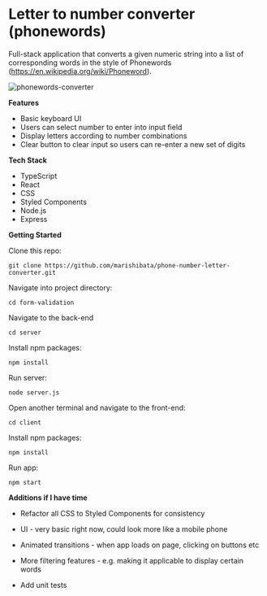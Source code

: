 # Letter to number converter (phonewords)

Full-stack application that converts a given numeric string into a list of corresponding words in the style of Phonewords (https://en.wikipedia.org/wiki/Phoneword). 

<img src="https://i.ibb.co/fX3hmQ1/phonewords-converter.png" alt="phonewords-converter" border="0"><br />

**Features**

- Basic keyboard UI
- Users can select number to enter into input field
- Display letters according to number combinations
- Clear button to clear input so users can re-enter a new set of digits

**Tech Stack**

- TypeScript
- React
- CSS
- Styled Components
- Node.js
- Express

**Getting Started**

Clone this repo:

```
git clone https://github.com/marishibata/phone-number-letter-converter.git
```

Navigate into project directory:

```
cd form-validation
```


Navigate to the back-end

```
cd server
```

Install npm packages:


```
npm install
```

Run server:


```
node server.js
```

Open another terminal and navigate to the front-end:

```
cd client
```

Install npm packages:

```
npm install
```

Run app:

```
npm start 
```

**Additions if I have time**

- Refactor all CSS to Styled Components for consistency

- UI - very basic right now, could look more like a mobile phone

- Animated transitions - when app loads on page, clicking on buttons etc

- More filtering features - e.g. making it applicable to display certain words

- Add unit tests
